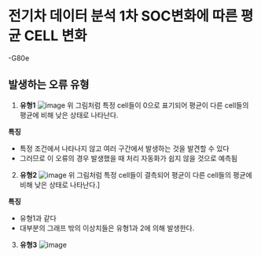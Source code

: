 # 전기차 데이터 분석 1차 SOC변화에 따른 평균 CELL 변화
-G80e

## 발생하는 오류 유형
1. **유형1**
![image](https://github.com/user-attachments/assets/ad4f0a2f-ea3f-4474-80dc-7399881b4221)
위 그림처럼 특정 cell들이 0으로 표기되어 평균이 다른 cell들의 평균에 비해 낮은 상태로 나타난다.

**특징**
- 특정 조건에서 나타나지 않고 여러 구간에서 발생하는 것을 발견할 수 있다
- 그러므로 이 오류의 경우 발생했을 때 처리 자동화가 쉽지 않을 것으로 예측됨

2. **유형2**
![image](https://github.com/user-attachments/assets/2ca18b43-4a15-4027-80dc-ea0682043cfc)
위 그림처럼 특정 cell들이 결측되어 평균이 다른 cell들의 평균에 비해 낮은 상태로 나타난다.]

**특징**
- 유형1과 같다
- 대부분의 그래프 밖의 이상치들은 유형1과 2에 의해 발생한다.
  

3. **유형3**
![image](https://github.com/user-attachments/assets/3f51222d-e01b-4a2a-9d4c-b23b5770ef46)


